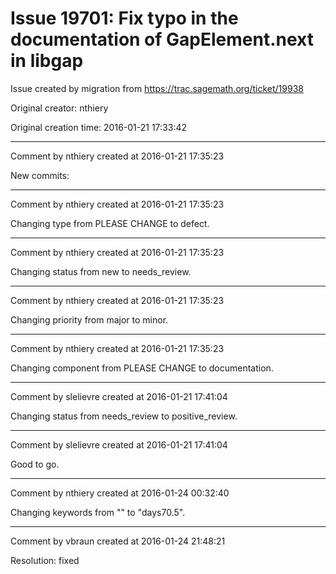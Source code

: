 # Issue 19701: Fix typo in the documentation of GapElement.__next__ in libgap

Issue created by migration from https://trac.sagemath.org/ticket/19938

Original creator: nthiery

Original creation time: 2016-01-21 17:33:42




---

Comment by nthiery created at 2016-01-21 17:35:23

New commits:


---

Comment by nthiery created at 2016-01-21 17:35:23

Changing type from PLEASE CHANGE to defect.


---

Comment by nthiery created at 2016-01-21 17:35:23

Changing status from new to needs_review.


---

Comment by nthiery created at 2016-01-21 17:35:23

Changing priority from major to minor.


---

Comment by nthiery created at 2016-01-21 17:35:23

Changing component from PLEASE CHANGE to documentation.


---

Comment by slelievre created at 2016-01-21 17:41:04

Changing status from needs_review to positive_review.


---

Comment by slelievre created at 2016-01-21 17:41:04

Good to go.


---

Comment by nthiery created at 2016-01-24 00:32:40

Changing keywords from "" to "days70.5".


---

Comment by vbraun created at 2016-01-24 21:48:21

Resolution: fixed
